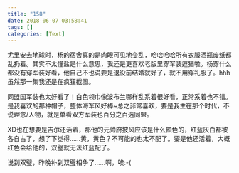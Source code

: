 ```yaml
---
title: "158"
date: 2018-06-07 03:58:41
tags: []
categories: [Text]
---
```


<p>尤里安去地球时，杨的宿舍真的是肉眼可见地变乱，哈哈哈哈所有衣服酒瓶废纸都乱扔着。其实不太懂盐是什么意思，我还是更喜欢老版里穿军装逗猫啦。杨穿什么都没有穿军装好看，他自己不也说要是退役前结婚就好了，就不用穿礼服了。hhh虽然那一集我还是在疯狂截图。</p> 
<p>同盟国军装也太好看了！白色领巾像波布兰哪样乱系着很好看，正常系着也不错。是我喜欢的那种帽子，整体海军风好棒~总之非常喜欢，要是我生在那个时代，不说理念/人物，就是单看双方军装也百分之百选同盟。</p> 
<p>XD也在想要是吉尔还活着，那他的元帅府披风应该是什么颜色的，红蓝灰白都被各自占了，想了下觉得……黄，黄色？不可能的也太不配了。要是他还活着，大概红色会给他的，双璧就无法红蓝配了。</p> 
<p>说到双璧，昨晚补到双璧相争了……啊，唉:-(</p>